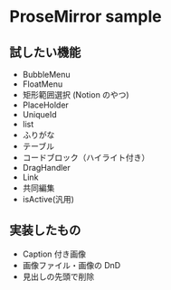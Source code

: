 # ProseMirror sample

## 試したい機能

- BubbleMenu
- FloatMenu
- 矩形範囲選択 (Notion のやつ)
- PlaceHolder
- UniqueId
- list
- ふりがな
- テーブル
- コードブロック（ハイライト付き）
- DragHandler
- Link
- 共同編集
- isActive(汎用)

## 実装したもの

- Caption 付き画像
- 画像ファイル・画像の DnD
- 見出しの先頭で削除
